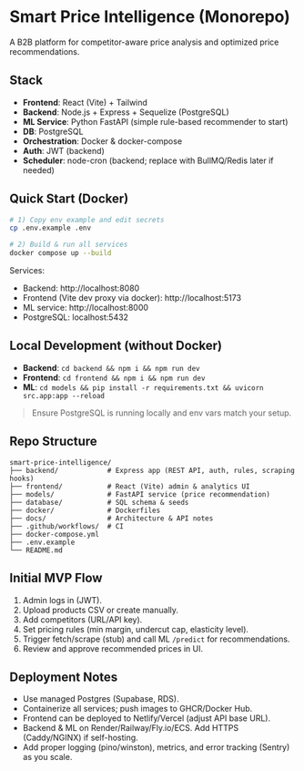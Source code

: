 # Smart Price Intelligence (Monorepo)

A B2B platform for competitor-aware price analysis and optimized price recommendations.

## Stack
- **Frontend**: React (Vite) + Tailwind
- **Backend**: Node.js + Express + Sequelize (PostgreSQL)
- **ML Service**: Python FastAPI (simple rule-based recommender to start)
- **DB**: PostgreSQL
- **Orchestration**: Docker & docker-compose
- **Auth**: JWT (backend)
- **Scheduler**: node-cron (backend; replace with BullMQ/Redis later if needed)

## Quick Start (Docker)
```bash
# 1) Copy env example and edit secrets
cp .env.example .env

# 2) Build & run all services
docker compose up --build
```

Services:
- Backend: http://localhost:8080
- Frontend (Vite dev proxy via docker): http://localhost:5173
- ML service: http://localhost:8000
- PostgreSQL: localhost:5432

## Local Development (without Docker)
- **Backend**: `cd backend && npm i && npm run dev`
- **Frontend**: `cd frontend && npm i && npm run dev`
- **ML**: `cd models && pip install -r requirements.txt && uvicorn src.app:app --reload`

> Ensure PostgreSQL is running locally and env vars match your setup.

## Repo Structure
```
smart-price-intelligence/
├── backend/            # Express app (REST API, auth, rules, scraping hooks)
├── frontend/           # React (Vite) admin & analytics UI
├── models/             # FastAPI service (price recommendation)
├── database/           # SQL schema & seeds
├── docker/             # Dockerfiles
├── docs/               # Architecture & API notes
├── .github/workflows/  # CI
├── docker-compose.yml
├── .env.example
└── README.md
```

## Initial MVP Flow
1. Admin logs in (JWT).
2. Upload products CSV or create manually.
3. Add competitors (URL/API key).
4. Set pricing rules (min margin, undercut cap, elasticity level).
5. Trigger fetch/scrape (stub) and call ML `/predict` for recommendations.
6. Review and approve recommended prices in UI.

## Deployment Notes
- Use managed Postgres (Supabase, RDS).
- Containerize all services; push images to GHCR/Docker Hub.
- Frontend can be deployed to Netlify/Vercel (adjust API base URL).
- Backend & ML on Render/Railway/Fly.io/ECS. Add HTTPS (Caddy/NGINX) if self-hosting.
- Add proper logging (pino/winston), metrics, and error tracking (Sentry) as you scale.
```
